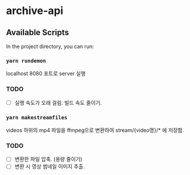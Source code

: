 # archive-api

## Available Scripts

In the project directory, you can run:

### `yarn rundemon`

localhost 8080 포트로 server 실행

### TODO

- [ ] 실행 속도가 오래 걸림. 빌드 속도 줄이기.

### `yarn makestreamfiles`

videos 하위의 mp4 파일을 ffmpeg으로 변환하여 stream/{video명}/\* 에 저장함.

### TODO

- [ ] 변환한 파일 압축. (용량 줄이기)
- [ ] 변환 시 영상 썸네일 이미지 추출.
